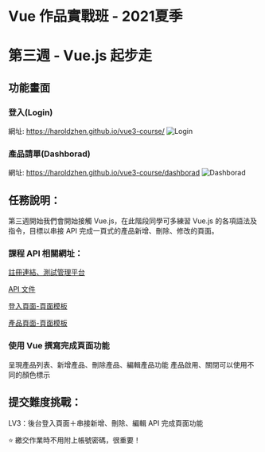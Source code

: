 # Vue 作品實戰班 - 2021夏季

# 第三週 - Vue.js 起步走

## 功能畫面

### 登入(Login)
網址: https://haroldzhen.github.io/vue3-course/
![Login](https://i.imgur.com/wRdmfF2.jpg)

### 產品請單(Dashborad)
網址: https://haroldzhen.github.io/vue3-course/dashborad
![Dashborad](https://i.imgur.com/skM36PB.jpg)


## 任務說明：

第三週開始我們會開始接觸 Vue.js，在此階段同學可多練習 Vue.js 的各項語法及指令，目標以串接 API 完成一頁式的產品新增、刪除、修改的頁面。

### 課程 API 相關網址：

[註冊連結、測試管理平台](https://vue3-course-api.hexschool.io/)

[API 文件](https://github.com/hexschool/vue3-course-api-wiki/wiki/%E5%AE%A2%E6%88%B6%E8%B3%BC%E7%89%A9-%5B%E5%85%8D%E9%A9%97%E8%AD%89%5D)


[登入頁面-頁面模板](https://codepen.io/hexschool/pen/poeJxXJ?editors=1010)

[產品頁面-頁面模板](https://codepen.io/hexschool/pen/vYxOVjd?editors=1000)

### 使用 Vue 撰寫完成頁面功能

呈現產品列表、新增產品、刪除產品、編輯產品功能
產品啟用、關閉可以使用不同的顏色標示

## 提交難度挑戰：

LV3：後台登入頁面＋串接新增、刪除、編輯 API 完成頁面功能

⭐️ 繳交作業時不用附上帳號密碼，很重要！





